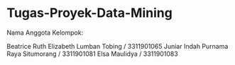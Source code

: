 # Tugas-Proyek-Data-Mining

Nama Anggota Kelompok:

Beatrice Ruth Elizabeth Lumban Tobing / 3311901065
  Juniar Indah Purnama Raya Situmorang / 3311901081
    Elsa Maulidya / 3311901083
